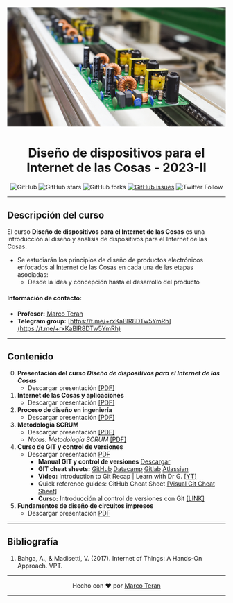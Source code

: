 [![banner](/_assets/pics/band_iothd.jpg)](https://github.com/marcoteran/iothd)
---
<div align="center">

# Diseño de dispositivos para el Internet de las Cosas - 2023-II
![GitHub](https://img.shields.io/github/license/marcoteran/iothd)
![GitHub stars](https://img.shields.io/github/stars/marcoteran/iothd)
![GitHub forks](https://img.shields.io/github/forks/marcoteran/iothd)
[![GitHub issues](https://img.shields.io/github/issues/marcoteran/iothd?color=%23fa251e&logo=GitHub)](https://github.com/marcoteran/iothd/issues)
![Twitter Follow](https://img.shields.io/twitter/follow/marcotulioteran?style=social)
</div>

---
## Descripción del curso

El curso **Diseño de dispositivos para el Internet de las Cosas**  es una introducción al diseño y análisis de dispositivos para el Internet de las Cosas.
* Se estudiarán los principios de diseño de productos electrónicos enfocados al Internet de las Cosas en cada una de las etapas asociadas:
	- Desde la idea y concepción hasta el desarrollo del producto

#### Información de contacto:
* **Profesor:** [Marco Teran](https://marcoteran.github.io/)
* **Telegram group:** [https://t.me/+rxKaBlR8DTw5YmRh](https://t.me/+rxKaBlR8DTw5YmRh)
---

## Contenido
0. **Presentación del curso *Diseño de dispositivos para el Internet de las Cosas***
	* Descargar presentación [[PDF]](https://github.com/marcoteran/iothd/raw/master/lectures/00_iothd_syllabus.pdf)
1. **Internet de las Cosas y aplicaciones**
	* Descargar presentación [[PDF]](https://github.com/marcoteran/iothd/raw/master/lectures/01_iothd_iotapplications.pdf)
2. **Proceso de diseño en ingeniería**
	* Descargar presentación [[PDF]](https://github.com/marcoteran/iothd/raw/master/lectures/02_iothd_designprocess.pdf)
3. **Metodología SCRUM**
	* Descargar presentación [[PDF]](https://github.com/marcoteran/iothd/raw/master/lectures/03_iothd_scrum.pdf)
	* *Notas: Metodología SCRUM* [[PDF]](https://github.com/marcoteran/iothd/raw/master/resources/literature/iothd_scrum.pdf)
4. **Curso de GIT y control de versiones**
	* Descargar presentación [PDF](https://github.com/marcoteran/iothd/raw/master/lectures/04_iothd_git.pdf)
		- **Manual GIT y control de versiones** [Descargar](https://github.com/marcoteran/iothd/raw/master/resources/cheatsheets/iothd_gitbook_v0.pdf)
		- **GIT cheat sheets:** 
			[GitHub](https://github.com/marcoteran/iothd/raw/master/resources/cheatsheets/github_gitcheatsheet.pdf)
			[Datacamp](https://github.com/marcoteran/iothd/raw/master/resources/cheatsheets/datacamp_gitcheatsheet.pdf)
			[Gitlab](https://github.com/marcoteran/iothd/raw/master/resources/cheatsheets/gitlab_gitcheatsheet.pdf)
			[Atlassian](https://github.com/marcoteran/iothd/raw/master/resources/cheatsheets/atlassian_gitcheatsheet.pdf)
		- **Vídeo:** Introduction to Git Recap | Learn with Dr G. [[YT]](https://www.youtube.com/watch?v=9uGS1ak_FGg&ab_channel=MicrosoftDeveloper)
		- Quick reference guides: GitHub Cheat Sheet [[Visual Git Cheat Sheet]](https://ndpsoftware.com/git-cheatsheet.html#loc=index;)
		- **Curso:** Introducción al control de versiones con Git [[LINK]](https://learn.microsoft.com/es-es/training/paths/intro-to-vc-git/)
5. **Fundamentos de diseño de circuitos impresos**
	* Descargar presentación [PDF](https://github.com/marcoteran/iothd/raw/master/lectures/05_iothd_pcbdesign.pdf)

---
## Bibliografía
1. Bahga, A., & Madisetti, V. (2017). Internet of Things: A Hands-On Approach. VPT.

---

<div align="center">

Hecho con ❤️ por [Marco Teran](https://github.com/marcoteran)

</div>

---